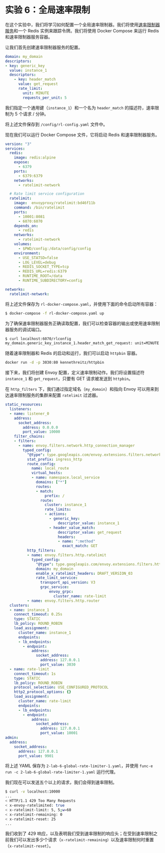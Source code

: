 # 实验 6：全局速率限制

在这个实验中，我们将学习如何配置一个全局速率限制器。我们将使用[速率限制器服务](https://github.com/envoyproxy/ratelimit)和一个 Redis 实例来跟踪令牌。我们将使用 Docker Compose 来运行 Redis 和速率限制器服务容器。

让我们首先创建速率限制器服务的配置。

```yaml
domain: my_domain
descriptors:
- key: generic_key
  value: instance_1
  descriptors:
    - key: header_match
      value: get_request
      rate_limit:
        unit: MINUTE
        requests_per_unit: 5
```

我们指定一个通用键（`instance_1`）和一个名为 `header_match` 的描述符，速率限制为 5 个请求 / 分钟。

将上述文件保存到 `/config/rl-config.yaml` 文件中。

现在我们可以运行 Docker Compose 文件，它将启动 Redis 和速率限制器服务。

```yaml
version: "3"
services:
  redis:
    image: redis:alpine
    expose:
      - 6379
    ports:
      - 6379:6379
    networks:
      - ratelimit-network

  # Rate limit service configuration
  ratelimit:
    image:  envoyproxy/ratelimit:bd46f11b
    command: /bin/ratelimit
    ports:
      - 10001:8081
      - 6070:6070
    depends_on:
      - redis
    networks:
      - ratelimit-network
    volumes:
      - $PWD/config:/data/config/config
    environment:
      - USE_STATSD=false
      - LOG_LEVEL=debug
      - REDIS_SOCKET_TYPE=tcp
      - REDIS_URL=redis:6379
      - RUNTIME_ROOT=/data
      - RUNTIME_SUBDIRECTORY=config

networks:
  ratelimit-network:
```

将上述文件保存为 `rl-docker-compose.yaml`，并使用下面的命令启动所有容器：

```sh
$ docker-compose -f rl-docker-compose.yaml up
```

为了确保速率限制器服务正确读取配置，我们可以检查容器的输出或使用速率限制器服务的调试端口。

```sh
$ curl localhost:6070/rlconfig
my_domain.generic_key_instance_1.header_match_get_request: unit=MINUTE requests_per_unit=5
```

随着速率限制器和 Redis 的启动和运行，我们可以启动 `httpbin` 容器。

```sh
docker run -d -p 3030:80 kennethreitz/httpbin
```

接下来，我们将创建 Envoy 配置，定义速率限制动作。我们将设置描述符 `instance_1` 和 `get_request`，只要有 GET 请求被发送到 `httpbin`。

在 `http_filters` 下，我们通过指定域名（`my_domain`）和指向 Envoy 可以用来到达速率限制服务的集群来配置 `ratelimit` 过滤器。

```yaml
static_resources:
  listeners:
  - name: listener_0
    address:
      socket_address:
        address: 0.0.0.0
        port_value: 10000
    filter_chains:
    - filters:
      - name: envoy.filters.network.http_connection_manager
        typed_config:
          "@type": type.googleapis.com/envoy.extensions.filters.network.http_connection_manager.v3.HttpConnectionManager
          stat_prefix: ingress_http
          route_config:
            name: local_route
            virtual_hosts:
            - name: namespace.local_service
              domains: ["*"]
              routes:
              - match:
                  prefix: /
                route:
                  cluster: instance_1
                  rate_limits:
                  - actions:
                    - generic_key:
                        descriptor_value: instance_1
                    - header_value_match:
                        descriptor_value: get_request
                        headers:
                        - name: ":method"
                          exact_match: GET
          http_filters:
          - name: envoy.filters.http.ratelimit
            typed_config:
              "@type": type.googleapis.com/envoy.extensions.filters.http.ratelimit.v3.RateLimit
              domain: my_domain
              enable_x_ratelimit_headers: DRAFT_VERSION_03
              rate_limit_service:
                transport_api_version: V3
                grpc_service:
                    envoy_grpc:
                      cluster_name: rate-limit
          - name: envoy.filters.http.router
  clusters:
  - name: instance_1
    connect_timeout: 0.25s
    type: STATIC
    lb_policy: ROUND_ROBIN
    load_assignment:
      cluster_name: instance_1
      endpoints:
      - lb_endpoints:
        - endpoint:
            address:
              socket_address:
                address: 127.0.0.1
                port_value: 3030
  - name: rate-limit
    connect_timeout: 1s
    type: STATIC
    lb_policy: ROUND_ROBIN
    protocol_selection: USE_CONFIGURED_PROTOCOL
    http2_protocol_options: {}
    load_assignment:
      cluster_name: rate-limit
      endpoints:
      - lb_endpoints:
        - endpoint:
            address:
              socket_address:
                address: 127.0.0.1
                port_value: 10001
admin:
  address:
    socket_address:
      address: 127.0.0.1
      port_value: 9901
```

将上述 YAML 保存为 `2-lab-6-global-rate-limiter-1.yaml`，并使用 `func-e run -c 2-lab-6-global-rate-limiter-1.yaml` 运行代理。

我们现在可以发送五个以上的请求，我们会得到速率限制。

```sh
$ curl -v localhost:10000
...
< HTTP/1.1 429 Too Many Requests
< x-envoy-ratelimited: true
< x-ratelimit-limit: 5, 5;w=60
< x-ratelimit-remaining: 0
< x-ratelimit-reset: 25
...
```

我们收到了 429 响应，以及表明我们受到速率限制的响应头；在受到速率限制之前我们可以发出多少个请求（`x-ratelimit-remaining）`以及速率限制何时重置（`x-ratelimit-reset`）。
